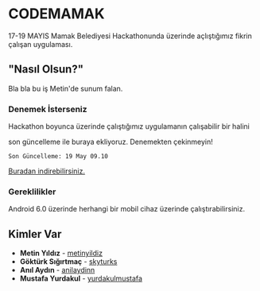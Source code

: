 # CODEMAMAK

17-19 MAYIS Mamak Belediyesi Hackathonunda üzerinde açlıştığımız fikrin çalışan uygulaması.

## "Nasıl Olsun?"

Bla bla bu iş Metin'de sunum falan.

### Denemek İsterseniz

Hackathon boyunca üzerinde çalıştığımız uygulamanın çalışabilir bir halini

son güncelleme ile buraya ekliyoruz. Denemekten çekinmeyin!

```
Son Güncelleme: 19 May 09.10
```
[Buradan indirebilirsiniz.](https://we.tl/t-veh5u7cd76)

### Gereklilikler

Android 6.0 üzerinde herhangi bir mobil cihaz üzerinde çalıştırabilirsiniz.


## Kimler Var
* **Metin Yıldız** - [metinyildiz](https://twitter.com/einmetin)
* **Göktürk Sığırtmaç** - [skyturks](https://github.com/skyturks)
* **Anıl Aydın** - [anilaydinn](https://github.com/anilaydinn)
* **Mustafa Yurdakul** - [yurdakulmustafa](https://github.com/mustafayurdakul)



